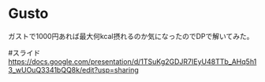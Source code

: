 # Gusto
ガストで1000円あれば最大何kcal摂れるのか気になったのでDPで解いてみた。

#スライド
https://docs.google.com/presentation/d/1TSuKg2GDJR7IEyU48TTb_AHq5h13_wUOuQ3341bQQ8k/edit?usp=sharing
